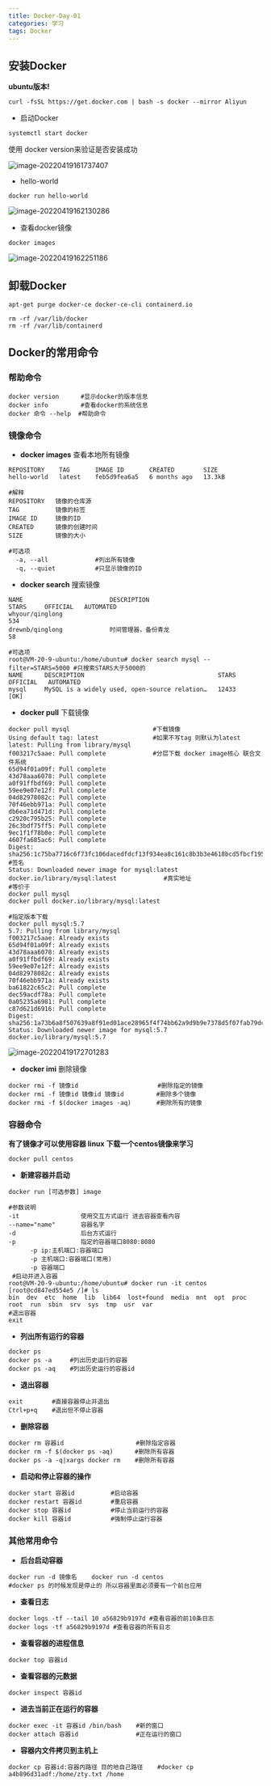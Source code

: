```yaml
---
title: Docker-Day-01
categories: 学习
tags: Docker
---
```


## 安装Docker

**ubuntu版本!**

```shell
curl -fsSL https://get.docker.com | bash -s docker --mirror Aliyun
```

- 启动Docker


```shell
systemctl start docker
```

使用 docker version来验证是否安装成功

![image-20220419161737407](https://cdn.jsdelivr.net/gh/ztyawc/imgs/img/image-20220419161737407.png)

- hello-world


```shell
docker run hello-world
```

![image-20220419162130286](https://cdn.jsdelivr.net/gh/ztyawc/imgs/img/image-20220419162130286.png)

- 查看docker镜像


```shell
docker images
```

![image-20220419162251186](https://cdn.jsdelivr.net/gh/ztyawc/imgs/img/image-20220419162251186.png)

## 卸载Docker

```shell
apt-get purge docker-ce docker-ce-cli containerd.io
```

```shell
rm -rf /var/lib/docker
rm -rf /var/lib/containerd
```

## Docker的常用命令

### 帮助命令

```shell
docker version      #显示docker的版本信息
docker info         #查看docker的系统信息
docker 命令 --help  #帮助命令
```

### 镜像命令

- **docker images** 查看本地所有镜像

```shell
REPOSITORY    TAG       IMAGE ID       CREATED        SIZE
hello-world   latest    feb5d9fea6a5   6 months ago   13.3kB

#解释
REPOSITORY   镜像的仓库源
TAG          镜像的标签
IMAGE ID     镜像的ID
CREATED      镜像的创建时间
SIZE         镜像的大小

#可选项
  -a, --all             #列出所有镜像
  -q, --quiet           #只显示镜像的ID 
```

- **docker search** 搜索镜像

```shell
NAME                        DESCRIPTION                                     STARS     OFFICIAL   AUTOMATED
whyour/qinglong                                                             534                  
drewnb/qinglong             时间管理器，备份青龙                                      58                   

#可选项
root@VM-20-9-ubuntu:/home/ubuntu# docker search mysql --filter=STARS=5000 #只搜索STARS大于5000的
NAME      DESCRIPTION                                     STARS     OFFICIAL   AUTOMATED
mysql     MySQL is a widely used, open-source relation…   12433     [OK]    
```

- **docker pull** 下载镜像

```shell
docker pull mysql                       #下载镜像
Using default tag: latest               #如果不写tag 则默认为latest
latest: Pulling from library/mysql
f003217c5aae: Pull complete             #分层下载 docker image核心 联合文件系统
65d94f01a09f: Pull complete 
43d78aaa6078: Pull complete 
a0f91ffbdf69: Pull complete 
59ee9e07e12f: Pull complete 
04d82978082c: Pull complete 
70f46ebb971a: Pull complete 
db6ea71d471d: Pull complete 
c2920c795b25: Pull complete 
26c3bdf75ff5: Pull complete 
9ec1f1f78b0e: Pull complete 
4607fa685ac6: Pull complete 
Digest: sha256:1c75ba7716c6f73fc106dacedfdcf13f934ea8c161c8b3b3e4618bcd5fbcf195  #签名
Status: Downloaded newer image for mysql:latest
docker.io/library/mysql:latest             #真实地址
#等价于
docker pull mysql
docker pull docker.io/library/mysql:latest 

#指定版本下载
docker pull mysql:5.7
5.7: Pulling from library/mysql
f003217c5aae: Already exists 
65d94f01a09f: Already exists 
43d78aaa6078: Already exists 
a0f91ffbdf69: Already exists 
59ee9e07e12f: Already exists 
04d82978082c: Already exists 
70f46ebb971a: Already exists 
ba61822c65c2: Pull complete 
dec59acdf78a: Pull complete 
0a05235a6981: Pull complete 
c87d621d6916: Pull complete 
Digest: sha256:1a73b6a8f507639a8f91ed01ace28965f4f74bb62a9d9b9e7378d5f07fab79dc
Status: Downloaded newer image for mysql:5.7
docker.io/library/mysql:5.7
```

![image-20220419172701283](https://cdn.jsdelivr.net/gh/ztyawc/imgs/img/image-20220419172701283.png)



- **docker imi** 删除镜像

```shell
docker rmi -f 镜像id                      #删除指定的镜像
docker rmi -f 镜像id 镜像id 镜像id         #删除多个镜像
docker rmi -f $(docker images -aq)       #删除所有的镜像
```



### 容器命令

**有了镜像才可以使用容器 linux 下载一个centos镜像来学习**

```shell
docker pull centos
```

- **新建容器并启动**

```shell
docker run [可选参数] image

#参数说明
-it                 使用交互方式运行 进去容器查看内容
--name="name"       容器名字
-d                  后台方式运行
-p                  指定的容器端口8080:8080
      -p ip:主机端口:容器端口
      -p 主机端口:容器端口(常用)
      -p 容器端口
 #启动并进入容器
root@VM-20-9-ubuntu:/home/ubuntu# docker run -it centos
[root@cd847ed554e5 /]# ls
bin  dev  etc  home  lib  lib64  lost+found  media  mnt  opt  proc  root  run  sbin  srv  sys  tmp  usr  var
#退出容器
exit

```

- **列出所有运行的容器**

```shell
docker ps
docker ps -a     #列出历史运行的容器
docker ps -aq    #列出历史运行的容器id
```

-  **退出容器**

```shell
exit        #直接容器停止并退出
Ctrl+p+q    #退出但不停止容器
```

- **删除容器**

```shell
docker rm 容器id                    #删除指定容器
docker rm -f $(docker ps -aq)      #删除所有容器
docker ps -a -q|xargs docker rm    #删除所有容器
```

- **启动和停止容器的操作**

```shell
docker start 容器id          #启动容器
docker restart 容器id        #重启容器
docker stop 容器id           #停止当前运行的容器
docker kill 容器id           #强制停止运行容器
```

### 其他常用命令

- **后台启动容器**

```shell
docker run -d 镜像名    docker run -d centos
#docker ps 的时候发现是停止的 所以容器里面必须要有一个前台应用
```

- **查看日志**

```shell
docker logs -tf --tail 10 a56829b9197d #查看容器的前10条日志
docker logs -tf a56829b9197d #查看容器的所有日志
```

- **查看容器的进程信息**

```shell
docker top 容器id
```

- **查看容器的元数据**

```shell
docker inspect 容器id
```

- **进去当前正在运行的容器**

```shell
docker exec -it 容器id /bin/bash    #新的窗口
docker attach 容器id                #正在运行的窗口
```

- **容器内文件拷贝到主机上**

```shell
docker cp 容器id:容器内路径 目的地自己路径    #docker cp a4b896d31adf:/home/zty.txt /home
```

